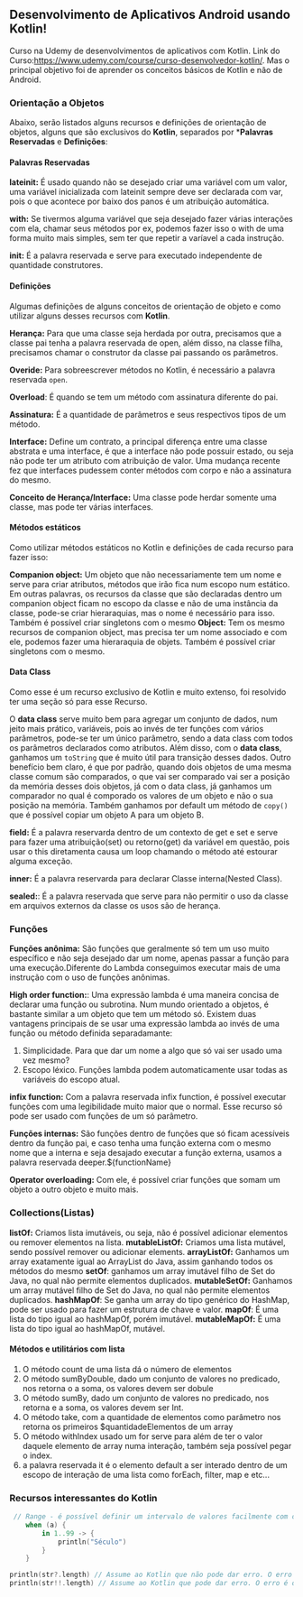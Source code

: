 ## Desenvolvimento de Aplicativos Android usando Kotlin!

Curso na Udemy de desenvolvimentos de aplicativos com Kotlin. Link do Curso:https://www.udemy.com/course/curso-desenvolvedor-kotlin/. Mas o principal objetivo foi de aprender os conceitos básicos de Kotlin e não de Android.

### Orientação a Objetos

Abaixo, serão listados alguns recursos e definições de orientação de objetos, alguns que são exclusivos do **Kotlin**, separados por ***Palavras Reservadas** e **Definições**:

#### Palavras Reservadas

 **lateinit:** É usado quando não se desejado criar uma variável com um valor, uma variável inicializada com lateinit sempre deve ser declarada com var, pois o que acontece por baixo dos panos é um atribuição automática.
 
 **with:** Se tivermos alguma variável que seja desejado fazer várias interações com ela, chamar seus métodos por ex, podemos fazer isso o with de uma forma muito mais simples, sem ter que repetir a varíavel a cada instrução.

**init:** É a palavra reservada e serve para executado independente de quantidade construtores.

#### Definições 
Algumas definições de alguns conceitos de orientação de objeto e como utilizar alguns desses recursos com **Kotlin**.

**Herança:** Para que uma classe seja herdada por outra, precisamos que a classe   pai tenha a palavra reservada de open, além disso, na classe filha, precisamos chamar o construtor da classe pai passando os parâmetros.

**Overide:** Para sobreescrever métodos no Kotlin, é necessário a palavra reservada `open`.

**Overload**: É quando se tem um método com assinatura diferente do pai.

**Assinatura:** É a quantidade de parâmetros e seus respectivos tipos de um método.

**Interface:** Define um contrato, a principal diferença entre uma classe abstrata e uma interface, é que a interface não pode possuir estado, ou seja não pode ter um atributo com atribuição de valor. Uma mudança recente fez que interfaces pudessem conter métodos com corpo e não a assinatura do mesmo.

**Conceito de Herança/Interface:** Uma classe pode herdar somente uma classe, mas pode ter várias interfaces.

#### Métodos estáticos

Como utilizar métodos estáticos no Kotlin e definições de cada recurso para fazer isso:

 **Companion object:** Um objeto que não necessariamente tem um nome e serve para criar atributos, métodos que irão fica num escopo num estático. Em outras palavras, os recursos da classe que são declaradas dentro um companion object ficam no escopo da classe e não de uma instância da classe, pode-se criar hieraraquias, mas o nome é necessário para isso. Também é possível criar singletons com o mesmo
 **Object:** Tem os mesmo recursos de companion object, mas precisa ter um nome associado e com ele, podemos fazer uma hieraraquia de objets. Também é possível criar singletons com o mesmo.
 
 #### Data Class
 
 Como esse é um recurso exclusivo de Kotlin e muito extenso, foi resolvido ter uma seção só para esse Recurso.
 
O **data class** serve muito bem para agregar um conjunto de dados, num jeito mais prático, variáveis,  pois ao invés de ter funções com vários parâmetros, pode-se ter um único parâmetro, sendo a data class com todos os parâmetros declarados como atributos.
Além disso, com o **data class**, ganhamos um `toString` que é muito útil para transição desses dados. Outro benefício bem claro, é que por padrão, quando dois objetos de uma mesma classe comum são comparados, o que  vai ser comparado vai ser a posição da memória desses dois objetos, já com o data class, já ganhamos um comparador no qual é comporado os valores de um objeto e não o sua posição na memória.  Também ganhamos por default um método de `copy()` que é possível copiar um objeto A para um objeto B.

**field:** É a palavra reservarda dentro de um contexto de get e set e serve para fazer uma atribuição(set) ou retorno(get) da variável em questão, pois usar o this diretamenta causa um loop chamando o método até estourar alguma exceção.
  
**inner:** É a palavra reservarda para declarar Classe interna(Nested Class).
  
**sealed:**: É a palavra reservada que serve para não permitir o uso da classe em arquivos externos da classe os usos são de herança.

### Funções

 **Funções anônima:** São funções que geralmente só tem um uso muito específico e não seja
desejado dar um nome, apenas passar a função para uma execução.Diferente do Lambda conseguimos executar mais de uma instrução com o uso de funções anônimas.

**High order function:**:   Uma expressão lambda é uma maneira concisa de declarar uma função ou subrotina. Num mundo orientado a objetos, é bastante similar a um objeto que tem um método só. Existem duas vantagens principais de se usar uma expressão lambda ao invés de uma função ou método definida separadamante:

1. Simplicidade. Para que dar um nome a algo que só vai ser usado uma vez mesmo?
2. Escopo léxico. Funções lambda podem automaticamente usar todas as variáveis do escopo atual.


**infix function:** Com a palavra reservada infix function, é possível executar funções com uma legibilidade muito maior que o normal. Esse recurso só pode ser usado com funções de um só parâmetro.
 
**Funções internas:** São funções dentro de funções que só ficam acessíveis dentro da função pai, e caso tenha uma função externa com o mesmo nome que a interna e seja desajado executar a função externa, usamos a palavra reservada deeper.${functionName}
  
**Operator overloading:** Com ele, é possível criar funções que somam um objeto a outro objeto e muito mais.

### Collections(Listas)

**listOf:** Criamos lista imutáveis, ou seja, não é possível adicionar elementos ou  remover elementos na lista.
**mutableListOf:** Criamos uma lista mutável, sendo possível remover ou adicionar elements.
**arrayListOf:** Ganhamos um array exatamente igual ao ArrayList do Java, assim ganhando todos os métodos do mesmo
**setOf**: ganhamos um array imutável filho de Set do Java, no qual não permite elementos duplicados.
**mutableSetOf:** Ganhamos um array mutável filho de Set do Java, no qual não permite elementos duplicados.
**hashMapOf**: Se ganha um array do tipo genérico do HashMap, pode ser usado para fazer um estrutura de chave e valor.
**mapOf**: É uma lista do tipo igual ao hashMapOf, porém imutável.
**mutableMapOf:** É uma lista do tipo igual ao hashMapOf, mutável.

#### Métodos e utilitários com lista

1. O método count de uma lista  dá o número de elementos
2. O método sumByDouble, dado um conjunto de valores no predicado, nos retorna o a soma, os valores devem ser dobule
3. O método sumBy, dado um conjunto de valores no predicado, nos retorna e a soma, os valores devem ser Int.
4. O método take, com a quantidade de elementos como parâmetro nos retorna os primeiros $quantidadeElementos de um array
5. O método withIndex usado um for serve para além de ter o valor  daquele elemento de array numa interação, também seja possível pegar o index.
6. a palavra reservada it é o elemento default a ser interado dentro de um escopo de interação de uma lista como forEach, filter, map e etc...

### Recursos interessantes do Kotlin

```kotlin
 // Range - é possível definir um intervalo de valores facilmente com o uso do when com o in ..
    when (a) {
        in 1..99 -> {
            println("Século")
        }
    }
```

```kotlin
println(str?.length) // Assume ao Kotlin que não pode dar erro. O erro não é disparado`
println(str!!.length) // Assume ao Kotlin que pode dar erro. O erro é disparado
```
 
 
